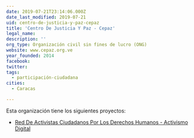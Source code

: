 ```yaml
---
date: 2019-07-21T23:14:06.000Z
date_last_modified: 2019-07-21
uid: centro-de-justicia-y-paz-cepaz
title: 'Centro De Justicia Y Paz - Cepaz'
legal_name: 
description: ''
org_type: Organización civil sin fines de lucro (ONG)
website: www.cepaz.org.ve
year_founded: 2014
facebook: 
twitter: 
tags:
  - participación-ciudadana
cities: 
  - Caracas

---
```


Esta organización tiene los siguientes proyectos:

- [Red De Activistas Ciudadanos Por Los Derechos Humanos - Activismo Digital](/proyectos/red-de-activistas-ciudadanos-por-los-derechos-humanos-activismo-digital)
